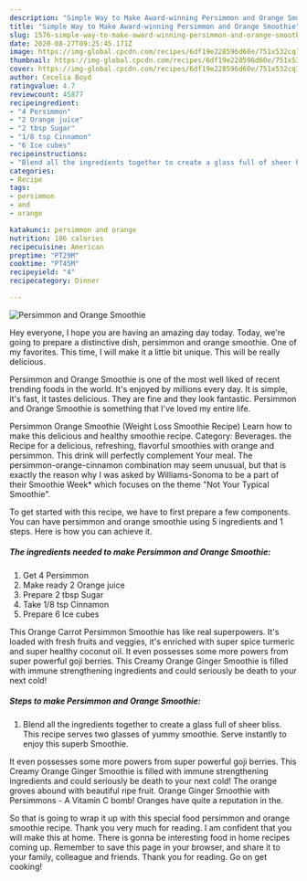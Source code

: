 ```yaml
---
description: "Simple Way to Make Award-winning Persimmon and Orange Smoothie"
title: "Simple Way to Make Award-winning Persimmon and Orange Smoothie"
slug: 1576-simple-way-to-make-award-winning-persimmon-and-orange-smoothie
date: 2020-08-27T09:25:45.171Z
image: https://img-global.cpcdn.com/recipes/6df19e228596d60e/751x532cq70/persimmon-and-orange-smoothie-recipe-main-photo.jpg
thumbnail: https://img-global.cpcdn.com/recipes/6df19e228596d60e/751x532cq70/persimmon-and-orange-smoothie-recipe-main-photo.jpg
cover: https://img-global.cpcdn.com/recipes/6df19e228596d60e/751x532cq70/persimmon-and-orange-smoothie-recipe-main-photo.jpg
author: Cecelia Boyd
ratingvalue: 4.7
reviewcount: 45877
recipeingredient:
- "4 Persimmon"
- "2 Orange juice"
- "2 tbsp Sugar"
- "1/8 tsp Cinnamon"
- "6 Ice cubes"
recipeinstructions:
- "Blend all the ingredients together to create a glass full of sheer bliss. This recipe serves two glasses of yummy smoothie. Serve instantly to enjoy this superb Smoothie."
categories:
- Recipe
tags:
- persimmon
- and
- orange

katakunci: persimmon and orange 
nutrition: 186 calories
recipecuisine: American
preptime: "PT29M"
cooktime: "PT45M"
recipeyield: "4"
recipecategory: Dinner

---
```



![Persimmon and Orange Smoothie](https://img-global.cpcdn.com/recipes/6df19e228596d60e/751x532cq70/persimmon-and-orange-smoothie-recipe-main-photo.jpg)

Hey everyone, I hope you are having an amazing day today. Today, we're going to prepare a distinctive dish, persimmon and orange smoothie. One of my favorites. This time, I will make it a little bit unique. This will be really delicious.

Persimmon and Orange Smoothie is one of the most well liked of recent trending foods in the world. It's enjoyed by millions every day. It is simple, it's fast, it tastes delicious. They are fine and they look fantastic. Persimmon and Orange Smoothie is something that I've loved my entire life.

Persimmon Orange Smoothie (Weight Loss Smoothie Recipe) Learn how to make this delicious and healthy smoothie recipe. Category: Beverages. the Recipe for a delicious, refreshing, flavorful smoothies with orange and persimmon. This drink will perfectly complement Your meal. The persimmon-orange-cinnamon combination may seem unusual, but that is exactly the reason why I was asked by Williams-Sonoma to be a part of their Smoothie Week* which focuses on the theme &#34;Not Your Typical Smoothie&#34;.


To get started with this recipe, we have to first prepare a few components. You can have persimmon and orange smoothie using 5 ingredients and 1 steps. Here is how you can achieve it.

<!--inarticleads1-->

##### The ingredients needed to make Persimmon and Orange Smoothie:

1. Get 4 Persimmon
1. Make ready 2 Orange juice
1. Prepare 2 tbsp Sugar
1. Take 1/8 tsp Cinnamon
1. Prepare 6 Ice cubes


This Orange Carrot Persimmon Smoothie has like real superpowers. It&#39;s loaded with fresh fruits and veggies, it&#39;s enriched with super spice turmeric and super healthy coconut oil. It even possesses some more powers from super powerful goji berries. This Creamy Orange Ginger Smoothie is filled with immune strengthening ingredients and could seriously be death to your next cold! 

<!--inarticleads2-->

##### Steps to make Persimmon and Orange Smoothie:

1. Blend all the ingredients together to create a glass full of sheer bliss. This recipe serves two glasses of yummy smoothie. Serve instantly to enjoy this superb Smoothie.


It even possesses some more powers from super powerful goji berries. This Creamy Orange Ginger Smoothie is filled with immune strengthening ingredients and could seriously be death to your next cold! The orange groves abound with beautiful ripe fruit. Orange Ginger Smoothie with Persimmons - A Vitamin C bomb! Oranges have quite a reputation in the. 

So that is going to wrap it up with this special food persimmon and orange smoothie recipe. Thank you very much for reading. I am confident that you will make this at home. There is gonna be interesting food in home recipes coming up. Remember to save this page in your browser, and share it to your family, colleague and friends. Thank you for reading. Go on get cooking!

